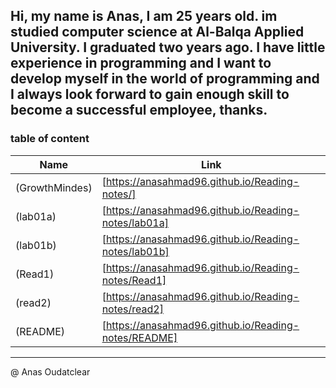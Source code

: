 **Hi, my name is Anas, I am 25 years old. im studied computer science at Al-Balqa Applied University. I graduated two years ago. I have little experience in programming and I want to develop myself in the world of programming and I always look forward to gain enough skill to become a successful employee, thanks.**
  ----------------
  ### table of content

  Name  | Link
  ------------- | -------------
  (GrowthMindes)	  | [https://anasahmad96.github.io/Reading-notes/]
(lab01a) |	[https://anasahmad96.github.io/Reading-notes/lab01a] 
(lab01b)	  | [https://anasahmad96.github.io/Reading-notes/lab01b]
 (Read1) | [https://anasahmad96.github.io/Reading-notes/Read1]
(read2) |	[https://anasahmad96.github.io/Reading-notes/read2] 
(README)	  | [https://anasahmad96.github.io/Reading-notes/README]
  ----------------
  @ Anas Oudatclear